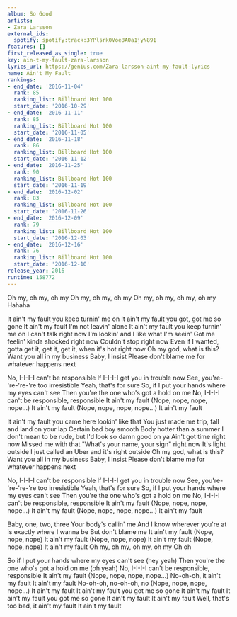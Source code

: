 ```yaml
---
album: So Good
artists:
- Zara Larsson
external_ids:
  spotify: spotify:track:3YPlsrk0Voe8AOa1jyN891
features: []
first_released_as_single: true
key: ain-t-my-fault-zara-larsson
lyrics_url: https://genius.com/Zara-larsson-aint-my-fault-lyrics
name: Ain't My Fault
rankings:
- end_date: '2016-11-04'
  rank: 85
  ranking_list: Billboard Hot 100
  start_date: '2016-10-29'
- end_date: '2016-11-11'
  rank: 85
  ranking_list: Billboard Hot 100
  start_date: '2016-11-05'
- end_date: '2016-11-18'
  rank: 86
  ranking_list: Billboard Hot 100
  start_date: '2016-11-12'
- end_date: '2016-11-25'
  rank: 90
  ranking_list: Billboard Hot 100
  start_date: '2016-11-19'
- end_date: '2016-12-02'
  rank: 83
  ranking_list: Billboard Hot 100
  start_date: '2016-11-26'
- end_date: '2016-12-09'
  rank: 79
  ranking_list: Billboard Hot 100
  start_date: '2016-12-03'
- end_date: '2016-12-16'
  rank: 76
  ranking_list: Billboard Hot 100
  start_date: '2016-12-10'
release_year: 2016
runtime: 158772
---
```

Oh my, oh my, oh my
Oh my, oh my, oh my
Oh my, oh my, oh my, oh my
Hahaha


It ain't my fault you keep turnin' me on
It ain't my fault you got, got me so gone
It ain't my fault I'm not leavin' alone
It ain't my fault you keep turnin' me on
I can't talk right now
I'm lookin' and I like what I'm seein'
Got me feelin' kinda shocked right now
Couldn't stop right now
Even if I wanted, gotta get it, get it, get it, when it's hot right now
Oh my god, what is this?
Want you all in my business
Baby, I insist
Please don't blame me for whatever happens next


No, I-I-I-I can't be responsible
If I-I-I-I get you in trouble now
See, you're-'re-'re-'re too irresistible
Yeah, that's for sure
So, if I put your hands where my eyes can't see
Then you're the one who's got a hold on me
No, I-I-I-I can't be responsible, responsible
It ain't my fault (Nope, nope, nope, nope…)
It ain't my fault (Nope, nope, nope, nope…)
It ain't my fault


It ain't my fault you came here lookin' like that
You just made me trip, fall and land on your lap
Certain bad boy smooth
Body hotter than a summer
I don't mean to be rude, but I'd look so damn good on ya
Ain't got time right now
Missed me with that
"What's your name, your sign" right now
It's light outside
I just called an Uber and it's right outside
Oh my god, what is this?
Want you all in my business
Baby, I insist
Please don't blame me for whatever happens next


No, I-I-I-I can't be responsible
If I-I-I-I get you in trouble now
See, you're-'re-'re-'re too irresistible
Yeah, that's for sure
So, if I put your hands where my eyes can't see
Then you're the one who's got a hold on me
No, I-I-I-I can't be responsible, responsible
It ain't my fault (Nope, nope, nope, nope…)
It ain't my fault (Nope, nope, nope, nope…)
It ain't my fault


Baby, one, two, three
Your body's callin' me
And I know wherever you're at is exactly where I wanna be
But don't blame me
It ain't my fault (Nope, nope, nope)
It ain't my fault (Nope, nope, nope)
It ain't my fault (Nope, nope, nope)
It ain't my fault
Oh my, oh my, oh my, oh my
Oh oh


So if I put your hands where my eyes can't see (hey yeah)
Then you're the one who's got a hold on me (oh yeah)
No, I-I-I-I can't be responsible, responsible
It ain't my fault (Nope, nope, nope, nope…)
No-oh-oh, it ain't my fault
It ain't my fault
No-oh-oh, no-oh-oh, no (Nope, nope, nope, nope…)
It ain't my fault
It ain't my fault you got me so gone
It ain't my fault
It ain't my fault you got me so gone
It ain't my fault
It ain't my fault
Well, that's too bad, it ain't my fault
It ain't my fault
